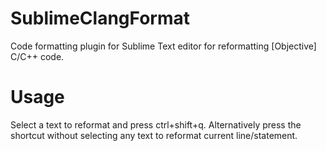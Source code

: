 SublimeClangFormat
==================

Code formatting plugin for Sublime Text editor for reformatting [Objective] C/C++ code.

Usage
=====

Select a text to reformat and press ctrl+shift+q.
Alternatively press the shortcut without selecting any text to reformat current line/statement.
